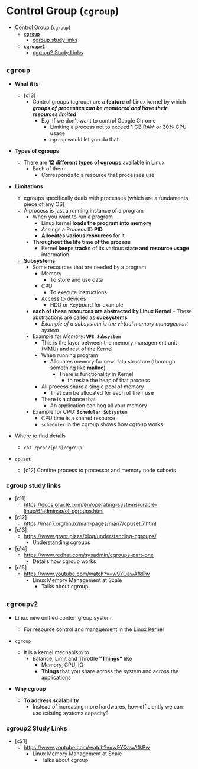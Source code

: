 # Control Group (`cgroup`)

- [Control Group (`cgroup`)](#control-group-cgroup)
  - [**`cgroup`**](#cgroup)
    - [cgroup study links](#cgroup-study-links)
  - [**`cgroupv2`**](#cgroupv2)
    - [cgroup2 Study Links](#cgroup2-study-links)

## **`cgroup`**

- **What it is**
  - [c13]
    - Control groups (cgroup) are a **feature** of Linux kernel by which ***groups of processes can be monitored and have their resources limited***
      - E.g. If we don't want to control Google Chrome
        - Limiting a process not to exceed 1 GB RAM or 30% CPU usage
        - `cgroup` would let you do that.

- **Types of cgroups**
  - There are **12 different types of cgroups** available in Linux
    - Each of them
      - Corresponds to a resource that processes use

- **Limitations**
  - cgroups specifically deals with processes (which are a fundamental piece of any OS)
  - A process is just a running instance of a program
    - When you want to run a program
      - Linux kernel **loads the program into memory**
      - Assings a Process ID **PID**
      - **Allocates various resources** for it
    - **Throughout the life time of the process**
      - Kernel **keeps tracks** of its various **state and resource usage** information
  - **Subsystems**
    - Some resources that are needed by a program
      - Memory
        - To store and use data
      - CPU
        - To execute instructions
      - Access to devices
        - HDD or Keyboard for example
    - **each of these resources are abstracted by Linux Kernel** - These abstractions are called as **subsystems**
      - *Example of a subsystem is the virtaul memory management system*
    - Example for *Memory*: **`VFS Subsystem`**
      - This is the layer between the memory management unit (MMU) and rest of the Kernel
      - When running program
        - Allocates memory for new data structure (thorough something like **malloc**)
          - There is functionality in Kernel
            - to resize the heap of that process
      - All process share a single pool of memory
        - That can be allocated for each of their use
      - There is a chance that
        - An application can hog all your memory
    - Example for CPU: **`Scheduler Subsystem`**
      - CPU time is a shared resource
      - `scheduler` in the cgroup shows how cgroup works

- Where to find details
  - `cat /proc/[pid]/cgroup`

- `cpuset`
  - [c12] Confine process to processor and memory node subsets

### cgroup study links

- [c11]
  - <https://docs.oracle.com/en/operating-systems/oracle-linux/6/adminsg/ol_cgroups.html>
- [c12]
  - <https://man7.org/linux/man-pages/man7/cpuset.7.html>
- [c13]
  - <https://www.grant.pizza/blog/understanding-cgroups/>
    - Understanding cgroups
- [c14]
  - <https://www.redhat.com/sysadmin/cgroups-part-one>
    - Details how cgroup works
- [c15]
  - <https://www.youtube.com/watch?v=w9YQawAfkPw>
    - Linux Memory Management at Scale
      - Talks about cgroup

## **`cgroupv2`**

- Linux new unified contorl group system
  - For resource control and management in the Linux Kernel
- `cgroup`
  - It is a kernel mechanism to
    - Balance, Limit and Throttle **"Things"** like
      - Memory, CPU, IO
      - **Things** that you share across the system and across the applications

- **Why cgroup**
  - **To address scalability**
    - Instead of increasing more hardwares, how efficiently we can use existing systems capacity?

### cgroup2 Study Links

- [c21]
  - <https://www.youtube.com/watch?v=w9YQawAfkPw>
    - Linux Memory Management at Scale
      - Talks about cgroup
